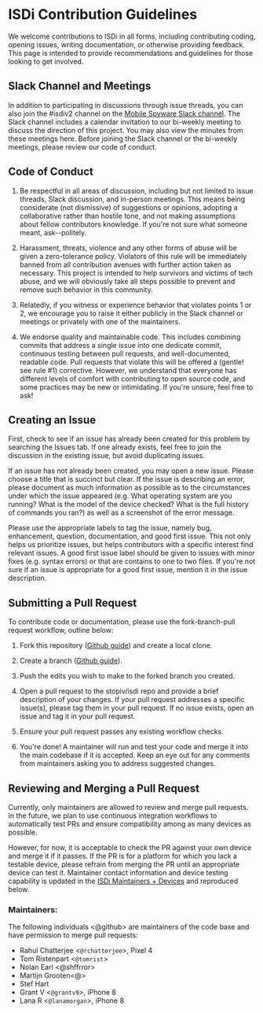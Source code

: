 #  ISDi Contribution Guidelines

We welcome contributions to ISDi in all forms, including contributing coding, opening issues, writing documentation, or otherwise providing feedback. This page is intended to provide recommendations and guidelines for those looking to get involved.

## Slack Channel and Meetings

In addition to participating in discussions through issue threads, you can also join the #isdiv2 channel on the [Mobile Spyware Slack channel](mobilespywareproject.slack.com). The Slack channel includes a calendar invitation to our bi-weekly meeting to discuss the direction of this project. You may also view the minutes from these meetings here. Before joining the Slack channel or the bi-weekly meetings, please review our code of conduct.

## Code of Conduct

1) Be respectful in all areas of discussion, including but not limited to issue threads, Slack discussion, and in-person meetings. This means being considerate (not dismissive) of suggestions or opinions, adopting a collaborative rather than hostile tone, and not making assumptions about fellow contributors knowledge. If you're not sure what someone meant, ask--politely.

  
2) Harassment, threats, violence and any other forms of abuse will be given a zero-tolerance policy. Violators of this rule will be immediately banned from all contribution avenues with further action taken as necessary. This project is intended to help survivors and victims of tech abuse, and we will obviously take all steps possible to prevent and remove such behavior in this community.  
  
3) Relatedly, if you witness or experience behavior that violates points 1 or 2, we encourage you to raise it either publicly in the Slack channel or meetings or privately with one of the maintainers.  
  
4) We endorse quality and maintainable code. This includes combining commits that address a single issue into one dedicate commit, continuous testing between pull requests, and well-documented, readable code. Pull requests that violate this will be offered a (gentle! see rule #1) corrective. However, we understand that everyone has different levels of comfort with contributing to open source code, and some practices may be new or intimidating. If you're unsure, feel free to ask!  
  

## Creating an Issue

First, check to see if an issue has already been created for this problem by searching the Issues tab. If one already exists, feel free to join the discussion in the existing issue, but avoid duplicating issues.  
  
If an issue has not already been created, you may open a new issue. Please choose a title that is succinct but clear. If the issue is describing an error, please document as much information as possible as to the circumstances under which the issue appeared (e.g. What operating system are you running? What is the model of the device checked? What is the full history of commands you ran?) as well as a screenshot of the error message.  
  
Please use the appropriate labels to tag the issue, namely bug, enhancement, question, documentation, and good first issue. This not only helps us prioritize issues, but helps contributors with a specific interest find relevant issues. A good first issue label should be given to issues with minor fixes (e.g. syntax errors) or that are contains to one to two files. If you're not sure if an issue is appropriate for a good first issue, mention it in the issue description.

  

## Submitting a Pull Request

To contribute code or documentation, please use the fork-branch-pull request workflow, outline below:  
  
1) Fork this repository ([Github guide](https://docs.github.com/en/get-started/quickstart/contributing-to-projects)) and create a local clone.

2) Create a branch ([Github guide](https://guides.github.com/introduction/flow/)).

3) Push the edits you wish to make to the forked branch you created.

4) Open a pull request to the stopiv/isdi repo and provide a brief description of your changes. If your pull request addresses a specific issue(s), please tag them in your pull request. If no issue exists, open an issue and tag it in your pull request.

5) Ensure your pull request passes any existing workflow checks.  
6) You're done! A maintainer will run and test your code and merge it into the main codebase if it is accepted. Keep an eye out for any comments from maintainers asking you to address suggested changes.

  

## Reviewing and Merging a Pull Request
Currently, only maintainers are allowed to review and merge pull requests. In the future, we plan to use continuous integration workflows to automatically test PRs and ensure compatibility among as many devices as possible. 

However, for now, it is acceptable to check the PR against your own device and merge it if it passes. If the PR is for a platform for which you lack a testable device, please refrain from merging the PR until an appropriate device can test it. Maintainer contact information and device testing capability is updated in the [ISDi Maintainers + Devices](https://docs.google.com/spreadsheets/d/1DpYI9LL-CnPXdjzxUh1r5XYO4f0dVX8XpA5WxziVlUA/edit?usp=sharing) and reproduced below.

### Maintainers:  
The following individuals <@github> are maintainers of the code base and have permission to merge pull requests: 
* Rahul Chatterjee <`@rchatterjee`>, Pixel 4  
* Tom Ristenpart  <`@tomrist`>
* Nolan Earl  <@shffrror>
* Martijn Grooten<@>  
* Stef Hart
* Grant V <`@grantv9`>, iPhone 8
* Lana R <`@lanamorgan`>, iPhone 8
	

